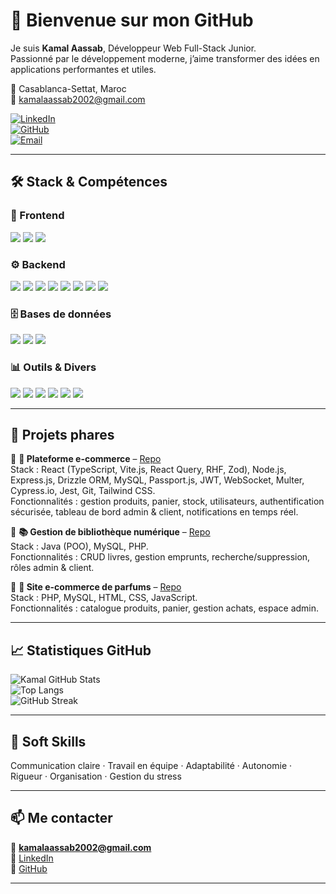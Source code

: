 # 👋 Bienvenue sur mon GitHub

Je suis **Kamal Aassab**, Développeur Web Full-Stack Junior.  
Passionné par le développement moderne, j’aime transformer des idées en applications performantes et utiles.  

📍 Casablanca-Settat, Maroc  
📧 kamalaassab2002@gmail.com  

[![LinkedIn](https://img.shields.io/badge/LinkedIn-0A66C2?style=for-the-badge&logo=linkedin&logoColor=white)](https://www.linkedin.com/in/kamalaassab)  
[![GitHub](https://img.shields.io/badge/GitHub-181717?style=for-the-badge&logo=github&logoColor=white)](https://github.com/KamalAassab)  
[![Email](https://img.shields.io/badge/Email-D14836?style=for-the-badge&logo=gmail&logoColor=white)](mailto:kamalaassab2002@gmail.com)

---

## 🛠️ Stack & Compétences

### 🎨 Frontend
<p>
  <img src="https://skillicons.dev/icons?i=react,typescript,js,html,css,tailwind,bootstrap,vite" />
  <img src="https://img.shields.io/badge/Cypress-17202C?style=for-the-badge&logo=cypress&logoColor=white" />
  <img src="https://img.shields.io/badge/Zod-3066BE?style=for-the-badge&logoColor=white" />
</p>

### ⚙️ Backend
<p>
  <img src="https://skillicons.dev/icons?i=nodejs,express,php,laravel" />
  <img src="https://img.shields.io/badge/Drizzle%20ORM-3C3C3C?style=for-the-badge&logo=databricks&logoColor=white" />
  <img src="https://img.shields.io/badge/Passport.js-34E27A?style=for-the-badge&logo=node.js&logoColor=black" />
  <img src="https://img.shields.io/badge/JWT-black?style=for-the-badge&logo=jsonwebtokens" />
  <img src="https://img.shields.io/badge/WebSocket-010101?style=for-the-badge&logo=socket.io&logoColor=white" />
  <img src="https://img.shields.io/badge/Multer-FFCA28?style=for-the-badge&logo=npm&logoColor=black" />
  <img src="https://img.shields.io/badge/Bcrypt.js-004C99?style=for-the-badge&logo=javascript&logoColor=white" />
  <img src="https://img.shields.io/badge/Jest-C21325?style=for-the-badge&logo=jest&logoColor=white" />
</p>

### 🗄️ Bases de données
<p>
  <img src="https://skillicons.dev/icons?i=mysql,postgres" />
  <img src="https://img.shields.io/badge/phpMyAdmin-6C78AF?style=for-the-badge&logo=phpmyadmin&logoColor=white" />
  <img src="https://img.shields.io/badge/UML/MERISE-003366?style=for-the-badge&logoColor=white" />
</p>

### 📊 Outils & Divers
<p>
  <img src="https://skillicons.dev/icons?i=git,github,postman,java" />
  <img src="https://img.shields.io/badge/Power%20BI-F2C811?style=for-the-badge&logo=powerbi&logoColor=black" />
  <img src="https://img.shields.io/badge/Arduino-00979D?style=for-the-badge&logo=arduino&logoColor=white" />
  <img src="https://img.shields.io/badge/MS%20Project-217346?style=for-the-badge&logo=microsoft&logoColor=white" />
  <img src="https://img.shields.io/badge/Microsoft%20Office%20365-D83B01?style=for-the-badge&logo=microsoftoffice&logoColor=white" />
  <img src="[https://img.shields.io/badge/Canva-00C4CC?style=for-the-badge&logo=canva&logoColor=white](https://cdn.brandfetch.io/id9mVQlyB1/w/400/h/400/theme/dark/icon.jpeg?c=1bxid64Mup7aczewSAYMX&t=1725863485997)" />
</p>

---

## 🌟 Projets phares

🔹 **🛒 Plateforme e-commerce** – [Repo](https://github.com/KamalAassab/Lost-and-Found)  
Stack : React (TypeScript, Vite.js, React Query, RHF, Zod), Node.js, Express.js, Drizzle ORM, MySQL, Passport.js, JWT, WebSocket, Multer, Cypress.io, Jest, Git, Tailwind CSS.  
Fonctionnalités : gestion produits, panier, stock, utilisateurs, authentification sécurisée, tableau de bord admin & client, notifications en temps réel.  

🔹 **📚 Gestion de bibliothèque numérique** – [Repo](https://github.com/KamalAassab/Biblio-Java)  
Stack : Java (POO), MySQL, PHP.  
Fonctionnalités : CRUD livres, gestion emprunts, recherche/suppression, rôles admin & client.  

🔹 **🌸 Site e-commerce de parfums** – [Repo](https://github.com/KamalAassab/OulinouWebsite)  
Stack : PHP, MySQL, HTML, CSS, JavaScript.  
Fonctionnalités : catalogue produits, panier, gestion achats, espace admin.  

---

## 📈 Statistiques GitHub
![Kamal GitHub Stats](https://github-readme-stats.vercel.app/api?username=KamalAassab&show_icons=true&theme=radical)  
![Top Langs](https://github-readme-stats.vercel.app/api/top-langs/?username=KamalAassab&layout=compact&theme=radical)  
![GitHub Streak](https://github-readme-streak-stats.herokuapp.com/?user=KamalAassab&theme=radical)  


---

## 🤝 Soft Skills
Communication claire · Travail en équipe · Adaptabilité · Autonomie · Rigueur · Organisation · Gestion du stress

---

## 📫 Me contacter
📧 **kamalaassab2002@gmail.com**  
🔗 [LinkedIn](https://www.linkedin.com/in/kamalaassab)  
🐙 [GitHub](https://github.com/KamalAassab)  

---
